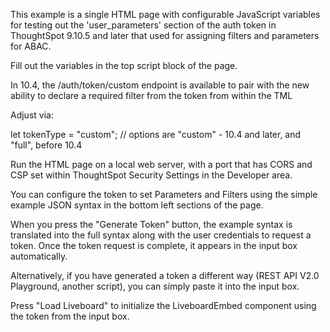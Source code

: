 This example is a single HTML page with configurable JavaScript variables for testing out the 'user_parameters' section of the auth token in ThoughtSpot 9.10.5 and later that used for assigning filters and parameters for ABAC.

Fill out the variables in the top script block of the page.

In 10.4, the /auth/token/custom endpoint is available to pair with the new ability to declare a required filter from the token from within the TML

Adjust via:

let tokenType = "custom"; // options are "custom" - 10.4 and later, and "full", before 10.4


Run the HTML page on a local web server, with a port that has CORS and CSP set within ThoughtSpot Security Settings in the Developer area.

You can configure the token to set Parameters and Filters using the simple example JSON syntax in the bottom left sections of the page.

When you press the "Generate Token" button, the example syntax is translated into the full syntax along with the user credentials to request a token. Once the token request is complete, it appears in the input box automatically.

Alternatively, if you have generated a token a different way (REST API V2.0 Playground, another script), you can simply paste it into the input box.

Press "Load Liveboard" to initialize the LiveboardEmbed component using the token from the input box.
